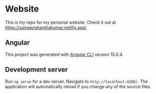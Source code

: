 # Website
This is my repo for my personal website. Check it out at https://sangavishanthakumar.netlify.app/ 


## Angular

This project was generated with [Angular CLI](https://github.com/angular/angular-cli) version 15.0.4.

## Development server

Run `ng serve` for a dev server. Navigate to `http://localhost:4200/`. The application will automatically reload if you change any of the source files.

